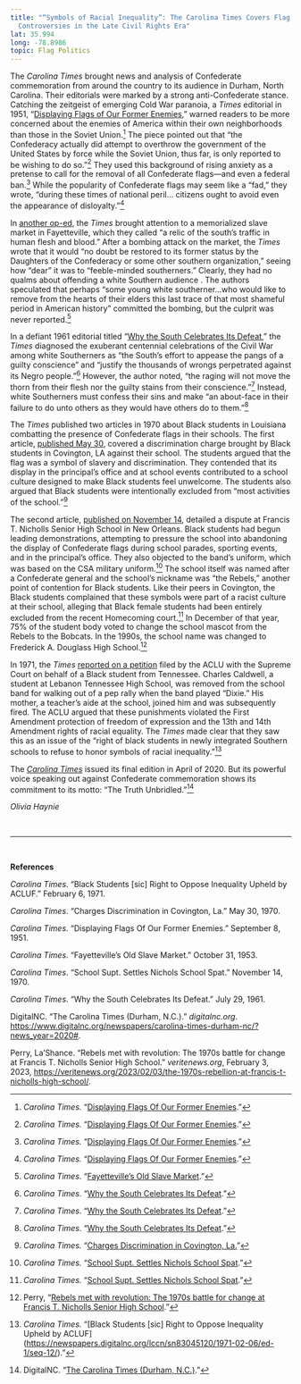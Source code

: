 ```yaml
---
title: "“Symbols of Racial Inequality”: The Carolina Times Covers Flag
  Controversies in the Late Civil Rights Era"
lat: 35.994
long: -78.8986
topic: Flag Politics
---
```

The *Carolina Times* brought news and analysis of Confederate commemoration from around the country to its audience in Durham, North Carolina. Their editorials were marked by a strong anti-Confederate stance. Catching the zeitgeist of emerging Cold War paranoia, a *Times* editorial in 1951, “[Displaying Flags of Our Former Enemies](https://newspapers.digitalnc.org/lccn/2020258288/1951-09-08/ed-1/seq-2/),” warned readers to be more concerned about the enemies of America within their own neighborhoods than those in the Soviet Union.[^1] The piece pointed out that “the Confederacy actually did attempt to overthrow the government of the United States by force while the Soviet Union, thus far, is only reported to be wishing to do so.”[^2] They used this background of rising anxiety as a pretense to call for the removal of all Confederate flags—and even a federal ban.[^3] While the popularity of Confederate flags may seem like a “fad,” they wrote, “during these times of national peril… citizens ought to avoid even the appearance of disloyalty.”[^4]

In [another op-ed](https://newspapers.digitalnc.org/search/pages/results/?proxtext=&proxdistance=&ortext=&andtext=fayetteville%27s+old+slave+market&phrasetext=&county=&date1=&date2=&lccn=sn83045120&lccn=2020258288&page=2&sort=date), the *Times* brought attention to a memorialized slave market in Fayetteville, which they called “a relic of the south’s traffic in human flesh and blood.” After a bombing attack on the market, the *Times* wrote that it would “no doubt be restored to its former status by the Daughters of the Confederacy or some other southern organization,” seeing how “dear” it was to “feeble-minded southerners.” Clearly, they had no qualms about offending a white Southern audience . The authors speculated that perhaps “some young white southerner...who would like to remove from the hearts of their elders this last trace of that most shameful period in American history” committed the bombing, but the culprit was never reported.[^5]

In a defiant 1961 editorial titled “[Why the South Celebrates Its Defeat](https://newspapers.digitalnc.org/lccn/sn83045120/1961-07-29/ed-1/seq-2/),” the *Times* diagnosed the exuberant centennial celebrations of the Civil War among white Southerners as “the South’s effort to appease the pangs of a guilty conscience” and “justify the thousands of wrongs perpetrated against its Negro people.”[^6] However, the author noted, “the raging will not move the thorn from their flesh nor the guilty stains from their conscience.”[^7] Instead, white Southerners must confess their sins and make “an about-face in their failure to do unto others as they would have others do to them.”[^8]

The *Times* published two articles in 1970 about Black students in Louisiana combatting the presence of Confederate flags in their schools. The first article, [published May 30](https://newspapers.digitalnc.org/lccn/sn83045120/1970-05-30/ed-1/seq-15/), covered a discrimination charge brought by Black students in Covington, LA against their school. The students argued that the flag was a symbol of slavery and discrimination. They contended that its display in the principal’s office and at school events contributed to a school culture designed to make Black students feel unwelcome. The students also argued that Black students were intentionally excluded from “most activities of the school.”[^9]

The second article, [published on November 14](https://newspapers.digitalnc.org/lccn/sn83045120/1970-11-14/ed-1/seq-13/), detailed a dispute at Francis T. Nicholls Senior High School in New Orleans. Black students had begun leading demonstrations, attempting to pressure the school into abandoning the display of Confederate flags during school parades, sporting events, and in the principal’s office. They also objected to the band’s uniform, which was based on the CSA military uniform.[^10] The school itself was named after a Confederate general and the school’s nickname was “the Rebels,” another point of contention for Black students. Like their peers in Covington, the Black students complained that these symbols were part of a racist culture at their school, alleging that Black female students had been entirely excluded from the recent Homecoming court.[^11] In December of that year, 75% of the student body voted to change the school mascot from the Rebels to the Bobcats. In the 1990s, the school name was changed to Frederick A. Douglass High School.[^12]

In 1971, the *Times* [reported on a petition](https://newspapers.digitalnc.org/lccn/sn83045120/1971-02-06/ed-1/seq-12/) filed by the ACLU with the Supreme Court on behalf of a Black student from Tennessee. Charles Caldwell, a student at Lebanon Tennessee High School, was removed from the school band for walking out of a pep rally when the band played “Dixie.” His mother, a teacher’s aide at the school, joined him and was subsequently fired. The ACLU argued that these punishments violated the First Amendment protection of freedom of expression and the 13th and 14th Amendment rights of racial equality. The *Times* made clear that they saw this as an issue of the “right of black students in newly integrated Southern schools to refuse to honor symbols of racial inequality.”[^13]

The *[Carolina Times](https://www.digitalnc.org/newspapers/carolina-times-durham-nc/?news_year=2020)* issued its final edition in April of 2020. But its powerful voice speaking out against Confederate commemoration shows its commitment to its motto: “The Truth Unbridled.”[^14]

*Olivia Haynie*

<br>

<hr>

<br>

**References**

*Carolina Times*. “Black Students \[sic] Right to Oppose Inequality Upheld by ACLUF.” February 6, 1971.

*Carolina Times*. “Charges Discrimination in Covington, La.” May 30, 1970.

*Carolina Times*. “Displaying Flags Of Our Former Enemies.” September 8, 1951.

*Carolina Times*. “Fayetteville’s Old Slave Market.” October 31, 1953.

*Carolina Times*. “School Supt. Settles Nichols School Spat.” November 14, 1970.

*Carolina Times*. “Why the South Celebrates Its Defeat.” July 29, 1961.

DigitalNC. “The Carolina Times (Durham, N.C.).” *digitalnc.org*. https://www.digitalnc.org/newspapers/carolina-times-durham-nc/?news_year=2020#.

Perry, La’Shance. “Rebels met with revolution: The 1970s battle for change at Francis T. Nicholls Senior High School.” *veritenews.org*, February 3, 2023, https://veritenews.org/2023/02/03/the-1970s-rebellion-at-francis-t-nicholls-high-school/.

[^1]: *Carolina Times.* “[Displaying Flags Of Our Former Enemies](https://newspapers.digitalnc.org/lccn/2020258288/1951-09-08/ed-1/seq-2/).”

[^2]: *Carolina Times.* “[Displaying Flags Of Our Former Enemies](https://newspapers.digitalnc.org/lccn/2020258288/1951-09-08/ed-1/seq-2/).”

[^3]: *Carolina Times.* “[Displaying Flags Of Our Former Enemies](https://newspapers.digitalnc.org/lccn/2020258288/1951-09-08/ed-1/seq-2/).”

[^4]: *Carolina Times.* “[Displaying Flags Of Our Former Enemies](https://newspapers.digitalnc.org/lccn/2020258288/1951-09-08/ed-1/seq-2/).”

[^5]: *Carolina Times*. “[Fayetteville’s Old Slave Market](https://newspapers.digitalnc.org/lccn/sn83045120/1953-10-31/ed-1/seq-2/#words=FAYETTEVILLE+Fayetteville+market+old+slave).”

[^6]: *Carolina Times*. “[Why the South Celebrates Its Defeat](https://newspapers.digitalnc.org/lccn/sn83045120/1961-07-29/ed-1/seq-2/).”

[^7]: *Carolina Times*. “[Why the South Celebrates Its Defeat](https://newspapers.digitalnc.org/lccn/sn83045120/1961-07-29/ed-1/seq-2/).”

[^8]: *Carolina Times*. “[Why the South Celebrates Its Defeat](https://newspapers.digitalnc.org/lccn/sn83045120/1961-07-29/ed-1/seq-2/).”

[^9]: *Carolina Times.* “[Charges Discrimination in Covington, La.](https://newspapers.digitalnc.org/lccn/sn83045120/1970-05-30/ed-1/seq-15/)”

[^10]: *Carolina Times.* “[School Supt. Settles Nichols School Spat](https://newspapers.digitalnc.org/lccn/sn83045120/1970-11-14/ed-1/seq-13/).”

[^11]: *Carolina Times.* “[School Supt. Settles Nichols School Spat](https://newspapers.digitalnc.org/lccn/sn83045120/1970-11-14/ed-1/seq-13/).”

[^12]: Perry, “[Rebels met with revolution: The 1970s battle for change at Francis T. Nicholls Senior High School](https://veritenews.org/2023/02/03/the-1970s-rebellion-at-francis-t-nicholls-high-school/).” 

[^13]: *Carolina Times.* “[Black Students \[sic] Right to Oppose Inequality Upheld by ACLUF](https://newspapers.digitalnc.org/lccn/sn83045120/1971-02-06/ed-1/seq-12/).”

[^14]: DigitalNC. “[The Carolina Times (Durham, N.C.)](https://www.digitalnc.org/newspapers/carolina-times-durham-nc/?news_year=2020).”
